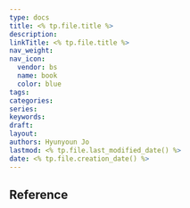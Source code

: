```yaml
---
type: docs
title: <% tp.file.title %>
description:
linkTitle: <% tp.file.title %>
nav_weight:
nav_icon:
  vendor: bs
  name: book
  color: blue
tags:
categories:
series:
keywords:
draft:
layout:
authors: Hyunyoun Jo
lastmod: <% tp.file.last_modified_date() %>
date: <% tp.file.creation_date() %>
---
```


## Reference
